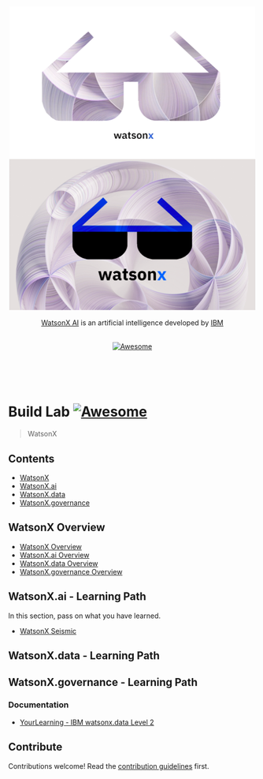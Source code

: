 <div align="center">
	<br>
	<br>
	<div>
		<picture>
			<source media="(prefers-color-scheme: dark)" srcset="images/wx.png">
			<img alt="Awesome WatsonX" width="500px" src="images/wx.png">
			<img alt="Awesome WatsonX" width="500px" src="images/wx-2.png">
		</picture>
		<br>
	</div>
	<p>
		<a href="https://bam.res.ibm.com/">WatsonX AI</a> is an artificial intelligence developed by <a href="https://www.ibm.com/">IBM</a>
	</p>
	<br>
	<a href="https://awesome.re">
		<img src="https://awesome.re/badge-flat2.svg" alt="Awesome">
	</a>
	<br>
	<br>
	<br>
	<br>
	<br>
</div>

# Build Lab [![Awesome](https://awesome.re/badge.svg)](https://awesome.re)

> WatsonX


## Contents

- [WatsonX](#watsonx)
- [WatsonX.ai](#watsonx.ai)
- [WatsonX.data](#watsonx.data)
- [WatsonX.governance](#watsonx.governance)

## WatsonX Overview

- [WatsonX Overview](https://www.ibm.com/watson)
- [WatsonX.ai Overview](https://www.ibm.com/products/watsonx-ai)
- [WatsonX.data Overview](https://www.ibm.com/products/watsonx-data)
- [WatsonX.governance Overview](https://www.ibm.com/products/watsonx-governance)


## WatsonX.ai - Learning Path

In this section, pass on what you have learned.
- [WatsonX Seismic](https://ibm.seismic.com/app?ContentId=7f7b6631-07a7-4349-a07c-ebf8d6e79ab2#/doccenter/861ea1fd-99e0-44d7-9135-85412e5c28d1/doc/%252Fdd3359e5f7-a856-a91b-7688-41024b2ac637%252FdfNTY4NmVhOWItY2RkNS04ZWY3LTZkNzItZTQwZjczMWUyMjk1%252CPT0%253D%252CRGF0YSBhbmQgQUk%253D%252FdfOthers%252FdfOTRiYmU4NTQtNWY4NC03Y2QyLWZjYWUtOGIxYmFmZjkyZThk%252CPT0%253D%252CU2FsZXMga2l0%252Flf300ba605-4692-43d9-bbef-68bde18a0fcd/grid/)


## WatsonX.data - Learning Path


## WatsonX.governance - Learning Path



### Documentation

- [YourLearning - IBM watsonx.data Level 2](https://yourlearning.ibm.com/activity/PLAN-96BA3950C94B)


## Contribute

Contributions welcome! Read the [contribution guidelines](contributing.md) first.
